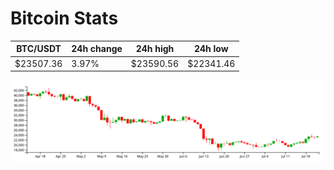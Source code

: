 # Bitcoin Stats

BTC/USDT|24h change|24h high|24h low|
|---|---|---|---|
|$23507.36|3.97%|$23590.56|$22341.46|

<img src="./chart.svg">
